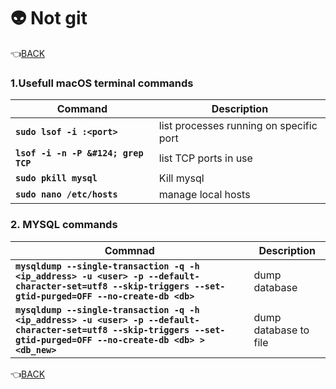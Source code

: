 # :alien: Not git 

:point_left:[BACK](README.md)

### 1.Usefull macOS terminal commands 

Command     	        		  			| Description
----------------------------------------- 	| ---------------
**`sudo lsof -i :<port>`** 			  		| list processes running on specific port
**`lsof -i -n -P &#124; grep TCP`** 			  	| list TCP ports in use
**`sudo pkill mysql`** 			  			| Kill mysql
**`sudo nano /etc/hosts`** 			  		| manage local hosts


### 2. MYSQL commands

Commnad 	 	        		  																																	   | Description
---------------------------------------------------------------------------------------------------------------------------------------------------------------------- | ---------------
**`mysqldump --single-transaction -q -h <ip_address> -u <user> -p --default-character-set=utf8 --skip-triggers --set-gtid-purged=OFF --no-create-db <db>`** 		   | dump database
**`mysqldump --single-transaction -q -h <ip_address> -u <user> -p --default-character-set=utf8 --skip-triggers --set-gtid-purged=OFF --no-create-db <db> > <db_new>`** | dump database to file 


:point_left:[BACK](README.md)